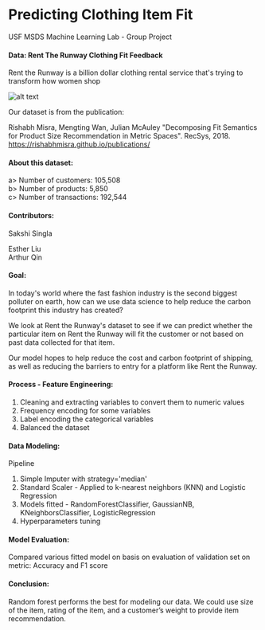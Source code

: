 # Predicting Clothing Item Fit
USF MSDS Machine Learning Lab - Group Project

#### Data: Rent The Runway Clothing Fit Feedback
Rent the Runway is a billion dollar clothing rental service that's trying to transform how women shop

![alt text](https://socialmediaweek.org/wp-content/blogs.dir/1/files/rtr-1.jpg)

Our dataset is from the publication:

Rishabh Misra, Mengting Wan, Julian McAuley "Decomposing Fit Semantics for Product Size Recommendation in Metric Spaces". RecSys, 2018. https://rishabhmisra.github.io/publications/


#### About this dataset:       
a> Number of customers: 105,508   
b> Number of products: 5,850    
c> Number of transactions: 192,544 

#### Contributors:

Sakshi Singla 

Esther Liu  
Arthur Qin  

#### Goal:

In today's world where the fast fashion industry is the second biggest polluter on earth, how can we use data science to help reduce the carbon footprint this industry has created?

We look at Rent the Runway's dataset to see if we can predict whether the particular item on Rent the Runway will fit the customer or not based on past data collected for that item.

Our model hopes to help reduce the cost and carbon footprint of shipping, as well as reducing the barriers to entry for a platform like Rent the Runway.


#### Process - Feature Engineering:

1. Cleaning and extracting variables to convert them to numeric values
2. Frequency encoding for some variables
3. Label encoding the categorical variables
4. Balanced the dataset 

#### Data Modeling:

Pipeline 
1. Simple Imputer with strategy='median'
2. Standard Scaler - Applied to k-nearest neighbors (KNN) and Logistic Regression 
3. Models fitted - RandomForestClassifier, GaussianNB, KNeighborsClassifier, LogisticRegression
4. Hyperparameters tuning

#### Model Evaluation:

Compared various fitted model on basis on evaluation of validation set on metric: Accuracy and F1 score

#### Conclusion:

Random forest performs the best for modeling our data.
We could use size of the item, rating of the item, and a customer’s weight to provide item recommendation.

